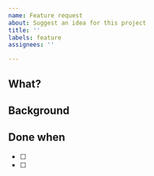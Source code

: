 ```yaml
---
name: Feature request
about: Suggest an idea for this project
title: ''
labels: feature
assignees: ''

---
```

## What?
<!-- What is being requested --?

## Why? 
<!-- Why is this being suggested? What isn't working? What has been observed? What could be improved? -->

## Background
<!-- What information or research has imformed this request? -->

## Done when
-  [ ] 
-  [ ] 
